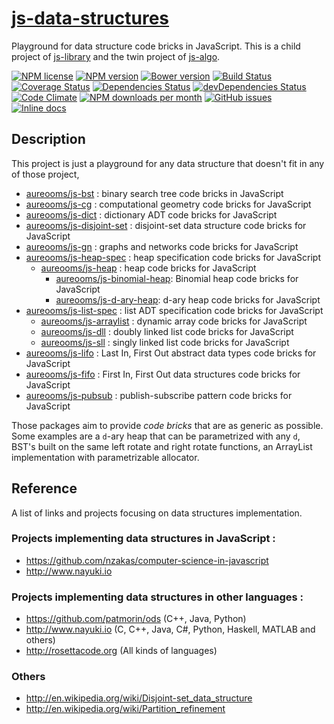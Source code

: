 [js-data-structures](http://aureooms.github.io/js-data-structures)
==

Playground for data structure code bricks in JavaScript. This is a child project of [js-library](https://github.com/aureooms/js-library) and the twin project of [js-algo](https://github.com/aureooms/js-algo).

[![NPM license](http://img.shields.io/npm/l/aureooms-js-data-structures.svg?style=flat)](https://raw.githubusercontent.com/aureooms/js-data-structures/master/LICENSE)
[![NPM version](http://img.shields.io/npm/v/aureooms-js-data-structures.svg?style=flat)](https://www.npmjs.org/package/aureooms-js-data-structures)
[![Bower version](http://img.shields.io/bower/v/aureooms-js-data-structures.svg?style=flat)](http://bower.io/search/?q=aureooms-js-data-structures)
[![Build Status](http://img.shields.io/travis/aureooms/js-data-structures.svg?style=flat)](https://travis-ci.org/aureooms/js-data-structures)
[![Coverage Status](http://img.shields.io/coveralls/aureooms/js-data-structures.svg?style=flat)](https://coveralls.io/r/aureooms/js-data-structures)
[![Dependencies Status](http://img.shields.io/david/aureooms/js-data-structures.svg?style=flat)](https://david-dm.org/aureooms/js-data-structures#info=dependencies)
[![devDependencies Status](http://img.shields.io/david/dev/aureooms/js-data-structures.svg?style=flat)](https://david-dm.org/aureooms/js-data-structures#info=devDependencies)
[![Code Climate](http://img.shields.io/codeclimate/github/aureooms/js-data-structures.svg?style=flat)](https://codeclimate.com/github/aureooms/js-data-structures)
[![NPM downloads per month](http://img.shields.io/npm/dm/aureooms-js-data-structures.svg?style=flat)](https://www.npmjs.org/package/aureooms-js-data-structures)
[![GitHub issues](http://img.shields.io/github/issues/aureooms/js-data-structures.svg?style=flat)](https://github.com/aureooms/js-data-structures/issues)
[![Inline docs](http://inch-ci.org/github/aureooms/js-data-structures.svg?branch=master&style=shields)](http://inch-ci.org/github/aureooms/js-data-structures)

## Description

This project is just a playground for any data structure
that doesn't fit in any of those project,

  - [aureooms/js-bst](https://github.com/aureooms/js-bst) : binary search tree code bricks in JavaScript
  - [aureooms/js-cg](https://github.com/aureooms/js-cg) : computational geometry code bricks for JavaScript
  - [aureooms/js-dict](https://github.com/aureooms/js-dict) : dictionary ADT code bricks for JavaScript
  - [aureooms/js-disjoint-set](https://github.com/aureooms/js-disjoint-set) : disjoint-set data structure code bricks for JavaScript
  - [aureooms/js-gn](https://github.com/aureooms/js-gn) : graphs and networks code bricks for JavaScript
  - [aureooms/js-heap-spec](https://github.com/aureooms/js-heap-spec) : heap specification code bricks for JavaScript
    - [aureooms/js-heap](https://github.com/aureooms/js-heap) : heap code bricks for JavaScript
      - [aureooms/js-binomial-heap](https://github.com/aureooms/js-binomial-heap): Binomial heap code bricks for JavaScript
      - [aureooms/js-d-ary-heap](https://github.com/aureooms/js-d-ary-heap): d-ary heap code bricks for JavaScript
  - [aureooms/js-list-spec](https://github.com/aureooms/js-list-spec) : list ADT specification code bricks for JavaScript
    - [aureooms/js-arraylist](https://github.com/aureooms/js-arraylist) : dynamic array code bricks for JavaScript
    - [aureooms/js-dll](https://github.com/aureooms/js-dll) : doubly linked list code bricks for JavaScript
    - [aureooms/js-sll](https://github.com/aureooms/js-sll) : singly linked list code bricks for JavaScript
  - [aureooms/js-lifo](https://github.com/aureooms/js-lifo) : Last In, First Out abstract data types code bricks for JavaScript
  - [aureooms/js-fifo](https://github.com/aureooms/js-fifo) : First In, First Out data structures code bricks for JavaScript
  - [aureooms/js-pubsub](https://github.com/aureooms/js-pubsub) : publish-subscribe pattern code bricks for JavaScript

Those packages aim to provide *code bricks* that are as generic as possible.
Some examples are a `d`-ary heap that can be parametrized with any `d`, BST's
built on the same left rotate and right rotate functions, an ArrayList
implementation with parametrizable allocator.

## Reference

A list of links and projects focusing on data structures implementation.

### Projects implementing data structures in JavaScript :

  - https://github.com/nzakas/computer-science-in-javascript
  - http://www.nayuki.io

### Projects implementing data structures in other languages :

  - https://github.com/patmorin/ods (C++, Java, Python)
  - http://www.nayuki.io (C, C++, Java, C#, Python, Haskell, MATLAB and others)
  - http://rosettacode.org (All kinds of languages)

### Others

  - http://en.wikipedia.org/wiki/Disjoint-set_data_structure
  - http://en.wikipedia.org/wiki/Partition_refinement
